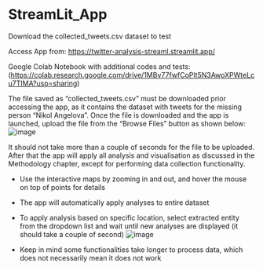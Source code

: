 # StreamLit_App

Download the collected_tweets.csv dataset to test

Access App from: https://twitter-analysis-streaml.streamlit.app/

Google Colab Notebook with additional codes and tests: (https://colab.research.google.com/drive/1MBv77fwfCoPlt5N3AwoXPWteLcu7TIMA?usp=sharing) 

The file saved as “collected_tweets.csv” must be downloaded prior accessing the app, as it contains the dataset with tweets for the missing person “Nikol Angelova”. 
Once the file is downloaded and the app is launched, upload the file from the “Browse Files” button as shown below:
![image](https://github.com/user-attachments/assets/7ff20a72-2abb-4f59-bb9b-b19df0f250c1)

It should not take more than a couple of seconds for the file to be uploaded. After that the app will apply all analysis and visualisation as discussed in the Methodology chapter, except for performing data collection functionality. 
* Use the interactive maps by zooming in and out, and hover the mouse on top of points for details
* The app will automatically apply analyses to entire dataset
* To apply analysis based on specific location, select extracted entity from the dropdown list and wait until new analyses are displayed (it should take a couple of second)
 ![image](https://github.com/user-attachments/assets/59c0cb2b-b305-4a99-8017-81ca969a95a8)

* Keep in mind some functionalities take longer to process data, which does not necessarily mean it does not work
